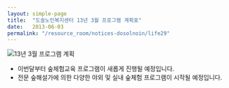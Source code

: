 ```yaml
---
layout: simple-page
title:  "도솔노인복지센터 13년 3월 프로그램 계획표"
date:   2013-06-03
permalink: "/resource_room/notices-dosolnoin/life29"
---
```


![13년 3월 프로그램 계획](/resource_room/notices-dosolnoin/files/13년3월프로그램계획및식단표.png)

- 이번달부터 숲체험교육 프로그램이 새롭게 진행될 예정입니다.
- 전문 숲해설가에 의한 다양한 야외 및 실내 숲체험 프로그램이 시작될 예정입니다. 